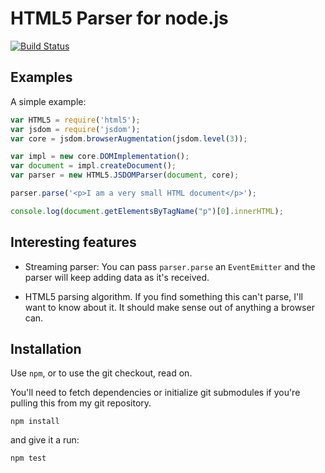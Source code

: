HTML5 Parser for node.js
========================

[![Build Status](https://travis-ci.org/aredridel/html5.svg?branch=master)](https://travis-ci.org/aredridel/html5)

Examples
--------

A simple example:

```javascript
var HTML5 = require('html5');
var jsdom = require('jsdom');
var core = jsdom.browserAugmentation(jsdom.level(3));

var impl = new core.DOMImplementation();
var document = impl.createDocument();
var parser = new HTML5.JSDOMParser(document, core);

parser.parse('<p>I am a very small HTML document</p>');

console.log(document.getElementsByTagName("p")[0].innerHTML);
```


Interesting features
--------------------

* Streaming parser: You can pass `parser.parse` an `EventEmitter` and the
  parser will keep adding data as it's received.

* HTML5 parsing algorithm. If you find something this can't parse, I'll want
  to know about it. It should make sense out of anything a browser can.

Installation
-------------

Use `npm`, or to use the git checkout, read on.

You'll need to fetch dependencies or initialize git submodules if you're
pulling this from my git repository. 

	npm install

and give it a run:

	npm test

